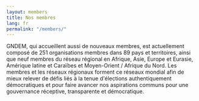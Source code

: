 ```yaml
---
layout: members
title: Nos membres
lang: fr
permalink: "/members/"
---
```


GNDEM, qui accueillent aussi de nouveaux membres, est actuellement composé de 251 organisations membres dans 89 pays et territoires, ainsi que neuf membres du réseau régional en Afrique, Asie, Europe et Eurasie, Amérique latine et Caraïbes et Moyen-Orient / Afrique du Nord. Les membres et les réseaux régionaux forment ce réseaux mondial afin de mieux relever de défis liés à la tenue d'élections authentiquement démocratiques et pour faire avancer nos aspirations communs pour une gouvernance réceptive, transparente et démocratique.
